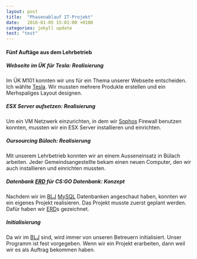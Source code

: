 ```yaml
---
layout: post
title:  "Phasenablauf IT-Projekt"
date:   2016-01-05 15:01:00 +0100
categories: jekyll update
test: "test"
---
```

#### Fünf Auftäge aus dem Lehrbetrieb
##### Webseite im ÜK für Tesla: Realisierung
Im ÜK M101 konnten wir uns für ein Thema unserer Webseite entscheiden. Ich wählte [Tesla]. Wir mussten mehrere Produkte erstellen und ein Merhspaliges Layout designen. 
##### ESX Server aufsetzen: Realisierung
Um ein VM Netzwerk einzurichten, in dem wir [Sophos] Firewall benutzen konnten, mussten wir ein ESX Server installieren und einrichten.
##### Oursourcing Bülach: Realisierung
Mit unserem Lehrbetrieb konnten wir an einem Ausseneinsatz in Bülach arbeiten. Jeder Gemeindsangestellte bekam einen neuen Computer, den wir auch installieren und einrichten mussten.
##### Datenbank [ERD] für CS:GO Datenbank: Konzept
Nachdem wir im [BLJ] [MySQL] Datenbanken angeschaut haben, konnten wir ein eigenes Projekt realisieren. Das Projekt musste zuerst geplant werden. Dafür haben wir [ERD]s gezeichnet.
##### Initialisierung
Da wir im [BLJ] sind, wird immer von unseren Betreuern initialisiert. Unser Programm ist fest vorgegeben. Wenn wir ein Projekt erarbeiten, dann weil wir es als Auftrag bekommen haben.

[Tesla]: <https://www.teslamotors.com>
[Sophos]: <https://www.sophos.com>
[BLJ]: <http://blj.zbw.ch>
[MySQL]: <https://www.mysql.de>
[ERD]: <https://de.wikipedia.org/wiki/Entity-Relationship-Modell>

